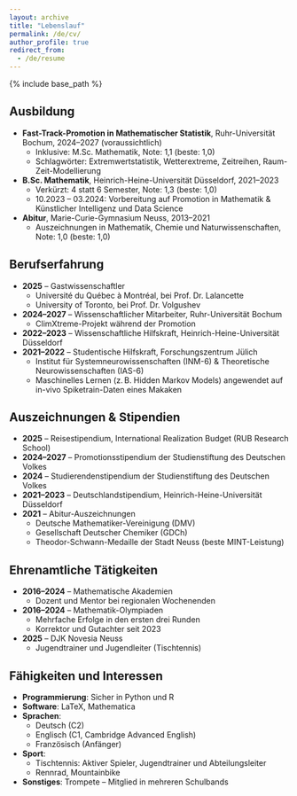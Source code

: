 ```yaml
---
layout: archive
title: "Lebenslauf"
permalink: /de/cv/
author_profile: true
redirect_from:
  - /de/resume
---
```


{% include base_path %}

Ausbildung
----------

* **Fast-Track-Promotion in Mathematischer Statistik**, Ruhr-Universität Bochum, 2024–2027 (voraussichtlich)  
  * Inklusive: M.Sc. Mathematik, Note: 1,1 (beste: 1,0)  
  * Schlagwörter: Extremwertstatistik, Wetterextreme, Zeitreihen, Raum-Zeit-Modellierung  
* **B.Sc. Mathematik**, Heinrich-Heine-Universität Düsseldorf, 2021–2023  
  * Verkürzt: 4 statt 6 Semester, Note: 1,3 (beste: 1,0)  
  * 10.2023 – 03.2024: Vorbereitung auf Promotion in Mathematik & Künstlicher Intelligenz und Data Science  
* **Abitur**, Marie-Curie-Gymnasium Neuss, 2013–2021  
  * Auszeichnungen in Mathematik, Chemie und Naturwissenschaften, Note: 1,0 (beste: 1,0)

Berufserfahrung
---------------

* **2025** – Gastwissenschaftler  
  * Université du Québec à Montréal, bei Prof. Dr. Lalancette  
  * University of Toronto, bei Prof. Dr. Volgushev  
* **2024–2027** – Wissenschaftlicher Mitarbeiter, Ruhr-Universität Bochum  
  * ClimXtreme-Projekt während der Promotion  
* **2022–2023** – Wissenschaftliche Hilfskraft, Heinrich-Heine-Universität Düsseldorf  
* **2021–2022** – Studentische Hilfskraft, Forschungszentrum Jülich  
  * Institut für Systemneurowissenschaften (INM-6) & Theoretische Neurowissenschaften (IAS-6)  
  * Maschinelles Lernen (z. B. Hidden Markov Models) angewendet auf in-vivo Spiketrain-Daten eines Makaken

<!-- Veröffentlichungen
-----------------------
* **Preprints**  
  * Bücher, A., & Haufs, E. (2025). _Extreme Value Analysis based on Blockwise Top-Two Order Statistics_. Preprint. [arXiv:2502.15036](https://arxiv.org/abs/2502.15036)

Vorträge
--------
* Eingeladener Vortrag auf der Extreme Value Analysis Konferenz 2025 in Chapel Hill, NC, USA  
* Beitrag (Data Challenge) – TBD -->

Auszeichnungen & Stipendien
---------------------------
* **2025** – Reisestipendium, International Realization Budget (RUB Research School)  
* **2024–2027** – Promotionsstipendium der Studienstiftung des Deutschen Volkes  
* **2024** – Studierendenstipendium der Studienstiftung des Deutschen Volkes  
* **2021–2023** – Deutschlandstipendium, Heinrich-Heine-Universität Düsseldorf  
* **2021** – Abitur-Auszeichnungen  
  * Deutsche Mathematiker-Vereinigung (DMV)  
  * Gesellschaft Deutscher Chemiker (GDCh)  
  * Theodor-Schwann-Medaille der Stadt Neuss (beste MINT-Leistung)

Ehrenamtliche Tätigkeiten
-------------------------

* **2016–2024** – Mathematische Akademien  
  * Dozent und Mentor bei regionalen Wochenenden  
* **2016–2024** – Mathematik-Olympiaden  
  * Mehrfache Erfolge in den ersten drei Runden  
  * Korrektor und Gutachter seit 2023  
* **2025** – DJK Novesia Neuss  
  * Jugendtrainer und Jugendleiter (Tischtennis)

Fähigkeiten und Interessen
--------------------------

* **Programmierung**: Sicher in Python und R  
* **Software**: LaTeX, Mathematica  
* **Sprachen**:  
  * Deutsch (C2)  
  * Englisch (C1, Cambridge Advanced English)  
  * Französisch (Anfänger)  
* **Sport**:  
  * Tischtennis: Aktiver Spieler, Jugendtrainer und Abteilungsleiter  
  * Rennrad, Mountainbike  
* **Sonstiges**: Trompete – Mitglied in mehreren Schulbands

